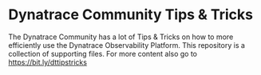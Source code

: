# Dynatrace Community Tips & Tricks
The Dynatrace Community has a lot of Tips &amp; Tricks on how to more efficiently use the Dynatrace Observability Platform. This repository is a collection of supporting files. For more content also go to https://bit.ly/dttipstricks
